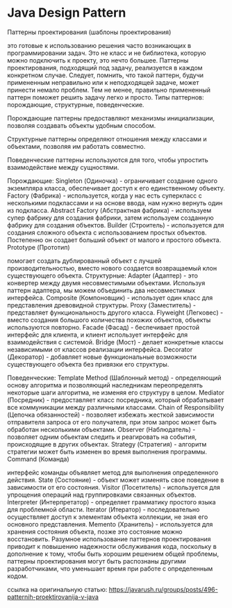 # Java Design Pattern

Паттерны проектирования (шаблоны проектирования)

это готовые к использованию решения часто возникающих в программировании задач. Это не класс и не библиотека, которую можно подключить к проекту, это нечто большее. Паттерны проектирования, подходящий под задачу, реализуется в каждом конкретном случае. Следует, помнить, что такой паттерн, будучи примененным неправильно или к неподходящей задаче, может принести немало проблем. Тем не менее, правильно примененный паттерн поможет решить задачу легко и просто. Типы паттернов: порождающие, структурные, поведенческие.

Порождающие паттерны предоставляют механизмы инициализации, позволяя создавать объекты удобным способом.

Структурные паттерны определяют отношения между классами и объектами, позволяя им работать совместно.

Поведенческие паттерны используются для того, чтобы упростить взаимодействие между сущностями.

Порождающие: Singleton (Одиночка) - ограничивает создание одного экземпляра класса, обеспечивает доступ к его единственному объекту. Factory (Фабрика) - используется, когда у нас есть суперкласс с несколькими подклассами и на основе ввода, нам нужно вернуть один из подкласса. Abstract Factory (Абстрактная фабрика) - используем супер фабрику для создания фабрики, затем используем созданную фабрику для создания объектов. Builder (Строитель) - используется для создания сложного объекта с использованием простых объектов. Постепенно он создает больший объект от малого и простого объекта. Prototype (Прототип)

помогает создать дублированный объект с лучшей производительностью, вместо нового создается возвращаемый клон существующего объекта. Структурные: Adapter (Адаптер) - это конвертер между двумя несовместимыми объектами. Используя паттерн адаптера, мы можем объединить два несовместимых интерфейса. Composite (Компоновщик) - использует один класс для представления древовидной структуры. Proxy (Заместитель) - представляет функциональность другого класса. Flyweight (Легковес) - вместо создания большого количества похожих объектов, объекты используются повторно. Facade (Фасад) - беспечивает простой интерфейс для клиента, и клиент использует интерфейс для взаимодействия с системой. Bridge (Мост) - делает конкретные классы независимыми от классов реализации интерфейса. Decorator (Декоратор) - добавляет новые функциональные возможности существующего объекта без привязки его структуры.

Поведенческие: Template Method (Шаблонный метод) - определяющий основу алгоритма и позволяющий наследникам переопределять некоторые шаги алгоритма, не изменяя его структуру в целом. Mediator (Посредник) - предоставляет класс посредника, который обрабатывает все коммуникации между различными классами. Chain of Responsibility (Цепочка обязанностей) - позволяет избежать жесткой зависимости отправителя запроса от его получателя, при этом запрос может быть обработан несколькими объектами. Observer (Наблюдатель) - позволяет одним обьектам следить и реагировать на события, происходящие в других объектах. Strategy (Стратегия) - алгоритм стратегии может быть изменен во время выполнения программы. Command (Команда)

интерфейс команды объявляет метод для выполнения определенного действия. State (Состояние) - объект может изменять свое поведение в зависимости от его состояния. Visitor (Посетитель) - используется для упрощения операций над группировками связанных объектов. Interpreter (Интерпретатор) - определяет грамматику простого языка для проблемной области. Iterator (Итератор) - последовательно осуществляет доступ к элементам объекта коллекции, не зная его основного представления. Memento (Хранитель) - используется для хранения состояния объекта, позже это состояние можно восстановить. Разумное использование паттернов проектирования приводит к повышению надежности обслуживания кода, поскольку в дополнение к тому, чтобы быть хорошим решением общей проблемы, паттерны проектирования могут быть распознаны другими разработчиками, что уменьшает время при работе с определенным кодом.

ссылка на оригинальную статью: https://javarush.ru/groups/posts/496-patternih-proektirovanija-v-java
